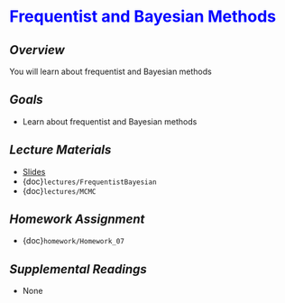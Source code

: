 # <span style="color: blue;"><b>Frequentist and Bayesian Methods</b></span>

## *Overview*
You will learn about frequentist and Bayesian methods

## *Goals*
* Learn about frequentist and Bayesian methods

## *Lecture Materials*
* [Slides](https://docs.google.com/presentation/d/1WZoT_MrSyDjF3qvCWINDM6k3CafRiLcJS21E5L5u4Do/edit?usp=sharing)
* {doc}`lectures/FrequentistBayesian`
* {doc}`lectures/MCMC`

## *Homework Assignment*
* {doc}`homework/Homework_07`

## *Supplemental Readings*
* None